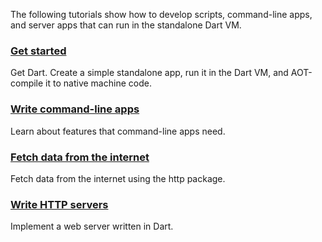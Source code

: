 The following tutorials show how to develop scripts, command-line apps,
and server apps that can run in the standalone Dart VM.

<div class="card-grid">
  <div class="card">
    <h3 class="no_toc"><a href="/tutorials/server/get-started">Get started</a></h3>
    <p>Get Dart. Create a simple standalone app, run it in the Dart VM,
    and AOT-compile it to native machine code.</p>
  </div>
  <div class="card">
    <h3 class="no_toc"><a href="/tutorials/server/cmdline">Write command-line apps</a></h3>
    <p>Learn about features that command-line apps need.</p>
  </div>
  <div class="card">
    <h3 class="no_toc"><a href="/tutorials/server/fetch-data">Fetch data from the internet</a></h3>
    <p>Fetch data from the internet using the http package.</p>
  </div>
  <div class="card">
    <h3 class="no_toc"><a href="/tutorials/server/httpserver">Write HTTP servers</a></h3>
    <p>Implement a web server written in Dart.</p>
  </div>
</div>
